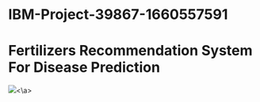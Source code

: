 # IBM-Project-39867-1660557591
# Fertilizers Recommendation System For Disease Prediction 
<a>
<img src="C:\Users\PRATHAP\Downloads\home.PNG"><\a>
